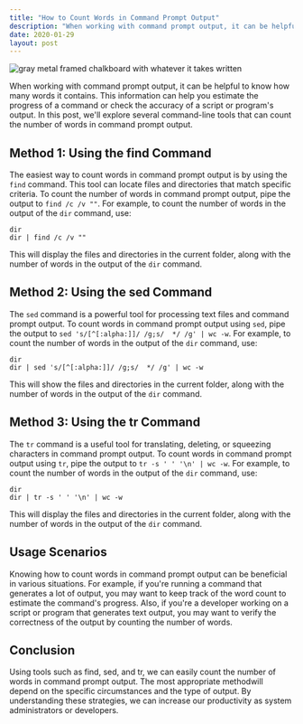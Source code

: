 ```yaml
---
title: "How to Count Words in Command Prompt Output"
description: "When working with command prompt output, it can be helpful to know how many words it contains. This information can help you estimate the progress of a command or check the accuracy of a script or program's output. In this post, we'll explore several command-line tools that can count the number of words in command prompt output."
date: 2020-01-29
layout: post
---
```


<article>
  <img alt="gray metal framed chalkboard with whatever it takes written" src="https://images.unsplash.com/photo-1491234323906-4f056ca415bc?crop=entropy&amp;cs=tinysrgb&amp;fit=max&amp;fm=jpg&amp;ixid=Mnw0NDU0ODN8MHwxfHNlYXJjaHwxfHxIb3clMjB0byUyMENvdW50JTIwV29yZHMlMjBpbiUyMENvbW1hbmQlMjBQcm9tcHQlMjBPdXRwdXR8ZW58MHwwfHx8MTY4MzY2MDk1NA&amp;ixlib=rb-4.0.3&amp;q=80&amp;w=1080"/>
  <p>When working with command prompt output, it can be helpful to know how many words it contains. This information can help you estimate the progress of a command or check the accuracy of a script or program's output. In this post, we'll explore several command-line tools that can count the number of words in command prompt output.</p>
  <h2>Method 1: Using the find Command</h2>
  <p>The easiest way to count words in command prompt output is by using the <code>find</code> command. This tool can locate files and directories that match specific criteria. To count the number of words in command prompt output, pipe the output to <code>find /c /v ""</code>. For example, to count the number of words in the output of the <code>dir</code> command, use:</p>
  <pre><code>dir
dir | find /c /v ""</code></pre>
  <p>This will display the files and directories in the current folder, along with the number of words in the output of the <code>dir</code> command.</p>
  <h2>Method 2: Using the sed Command</h2>
  <p>The <code>sed</code> command is a powerful tool for processing text files and command prompt output. To count words in command prompt output using <code>sed</code>, pipe the output to <code>sed 's/[^[:alpha:]]/ /g;s/  */ /g' | wc -w</code>. For example, to count the number of words in the output of the <code>dir</code> command, use:</p>
  <pre><code>dir
dir | sed 's/[^[:alpha:]]/ /g;s/  */ /g' | wc -w</code></pre>
  <p>This will show the files and directories in the current folder, along with the number of words in the output of the <code>dir</code> command.</p>
  <h2>Method 3: Using the tr Command</h2>
  <p>The <code>tr</code> command is a useful tool for translating, deleting, or squeezing characters in command prompt output. To count words in command prompt output using <code>tr</code>, pipe the output to <code>tr -s ' ' '\n' | wc -w</code>. For example, to count the number of words in the output of the <code>dir</code> command, use:</p>
  <pre><code>dir
dir | tr -s ' ' '\n' | wc -w</code></pre>
  <p>This will display the files and directories in the current folder, along with the number of words in the output of the <code>dir</code> command.</p>
  <h2>Usage Scenarios</h2>
  <p>Knowing how to count words in command prompt output can be beneficial in various situations. For example, if you're running a command that generates a lot of output, you may want to keep track of the word count to estimate the command's progress. Also, if you're a developer working on a script or program that generates text output, you may want to verify the correctness of the output by counting the number of words.</p>
  <h2>Conclusion</h2>
  <p>Using tools such as find, sed, and tr, we can easily count the number of words in command prompt output. The most appropriate methodwill depend on the specific circumstances and the type of output. By understanding these strategies, we can increase our productivity as system administrators or developers.</p>
</article>